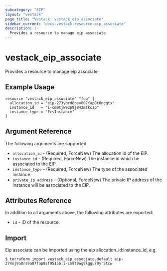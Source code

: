 ```yaml
---
subcategory: "EIP"
layout: "vestack"
page_title: "Vestack: vestack_eip_associate"
sidebar_current: "docs-vestack-resource-eip_associate"
description: |-
  Provides a resource to manage eip associate
---
```

# vestack_eip_associate
Provides a resource to manage eip associate
## Example Usage
```hcl
resource "vestack_eip_associate" "foo" {
  allocation_id = "eip-273ybrd0oeo007fap8t0nggtx"
  instance_id   = "i-cm9tjw9zp9j942mfkczp"
  instance_type = "EcsInstance"
}
```
## Argument Reference
The following arguments are supported:
* `allocation_id` - (Required, ForceNew) The allocation id of the EIP.
* `instance_id` - (Required, ForceNew) The instance id which be associated to the EIP.
* `instance_type` - (Required, ForceNew) The type of the associated instance.
* `private_ip_address` - (Optional, ForceNew) The private IP address of the instance will be associated to the EIP.

## Attributes Reference
In addition to all arguments above, the following attributes are exported:
* `id` - ID of the resource.



## Import
Eip associate can be imported using the eip allocation_id:instance_id, e.g.
```
$ terraform import vestack_eip_associate.default eip-274oj9a8rs9a87fap8sf9515b:i-cm9t9ug9lggu79yr5tcw
```

